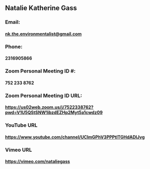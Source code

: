 ## Natalie Katherine Gass
### Email:
#### nk.the.environmentalist@gmail.com
### Phone:
#### 2316905866
### Zoom Personal Meeting ID #:
#### 752 233 8762
### Zoom Personal Meeting ID URL:
#### https://us02web.zoom.us/j/7522338762?pwd=V1U5QStSNW1ibzdEZHp2Myt5a1cwdz09
### YouTube URL
#### https://www.youtube.com/channel/UClmGPhV3PPPtlTGHdADlJvg
### Vimeo URL
#### https://vimeo.com/nataliegass
